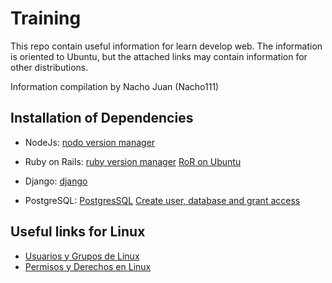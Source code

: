 # Training
This repo contain useful information for learn develop web. The information is oriented to Ubuntu, but the attached links may contain information for other distributions.

Information compilation by Nacho Juan (Nacho111)

## Installation of Dependencies

* NodeJs: [nodo version manager](https://github.com/nvm-sh/nvm)

* Ruby on Rails: [ruby version manager](https://rvm.io/rvm/install) [RoR on Ubuntu](https://vitux.com/how-to-install-latest-ruby-on-rails-on-ubuntu/)

* Django: [django](https://www.djangoproject.com/download/)

* PostgreSQL: [PostgresSQL](https://www.postgresql.org/download/) [Create user, database and grant access](https://medium.com/coding-blocks/creating-user-database-and-adding-access-on-postgresql-8bfcd2f4a91e)

## Useful links for Linux

* [Usuarios y Grupos de Linux](https://eltallerdelbit.com/usuarios-grupos-linux/)
* [Permisos y Derechos en Linux](https://blog.desdelinux.net/permisos-y-derechos-en-linux/)
